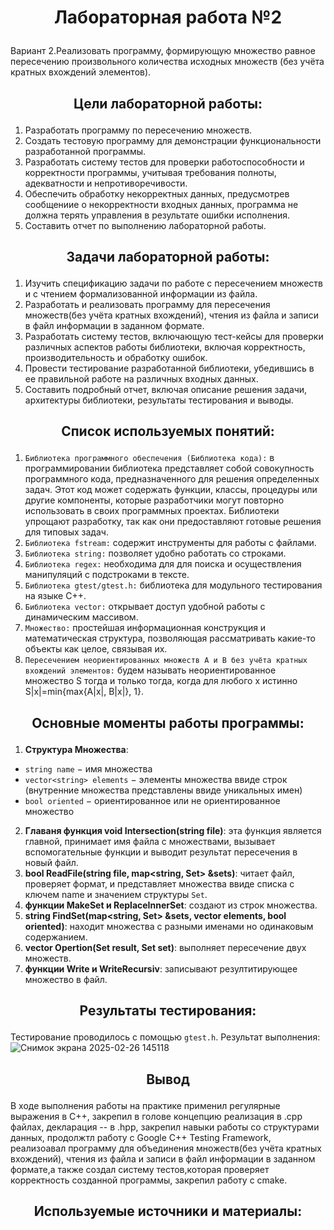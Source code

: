 # <p align="center">Лабораторная работа №2</p>
Вариант 2.Реализовать программу, формирующую множество равное пересечению произвольного
количества исходных множеств (без учёта кратных вхождений элементов).
## <p align="center">Цели лабораторной работы:</p>
1. Разработать программу по пересечению множеств.
2. Создать тестовую программу для демонстрации функциональности разработанной программы.
3. Разработать систему тестов для проверки работоспособности и корректности программы, учитывая требования полноты, адекватности и непротиворечивости.
4. Обеспечить обработку некорректных данных, предусмотрев сообщениие о некорректности входных данных, программа не должна терять управления в результате ошибки исполнения.
5. Составить отчет по выполнению лабораторной работы.
## <p align="center">Задачи лабораторной работы:</p>
1. Изучить спецификацию задачи по работе с пересечением множеств и с чтением формализованной информации из файла.
2. Разработать и реализовать программу для пересечения множеств(без учёта кратных вхождений), чтения из файла и записи в файл информации в заданном формате.
4. Разработать систему тестов, включающую тест-кейсы для проверки различных аспектов работы библиотеки, включая корректность, производительность и обработку ошибок.
5. Провести тестирование разработанной библиотеки, убедившись в ее правильной работе на различных входных данных.
6. Составить подробный отчет, включая описание решения задачи, архитектуры библиотеки, результаты тестирования и выводы.
## <p align="center">Список используемых понятий:</p>
1. `Библиотека программного обеспечения (Библиотека кода):` в программировании библиотека представляет собой совокупность программного кода, предназначенного для решения определенных задач. Этот код может содержать функции, классы, процедуры или другие компоненты, которые разработчики могут повторно использовать в своих программных проектах. Библиотеки упрощают разработку, так как они предоставляют готовые решения для типовых задач.
2. `Библиотека fstream:` содержит инструменты для работы с файлами.
3. `Библиотека string:` позволяет удобно работать со строками.
4. `Библиотека regex:` необходима для для поиска и осуществления манипуляций с подстроками в тексте.
5. `Библиотека gtest/gtest.h:` библиотека для модульного тестирования на языке С++.
6. `Библиотека vector:` открывает доступ удобной работы с динамическим массивом.
7. `Множество:` простейшая информационная конструкция и математическая структура, позволяющая рассматривать какие-то объекты как целое, связывая их.
8. `Пересечением неориентированных множеств A и B без учёта кратных вхождений
элементов:` будем называть неориентированное множество S тогда и только тогда, когда для
любого x истинно S|x|=min{max{A|x|, B|x|}, 1}.
## <p align="center">Основные моменты работы программы:</p>
1. **Структура Множества**:
  - `string name` $-$ имя множества
  - `vector<string> elements` $-$ элементы множества ввиде строк (внутренние множества представлены ввиде уникальных имен)
  - `bool oriented` $-$ ориентированное или не ориентированное множество
2. **Главаня функция void Intersection(string file)**: эта функция является главной, принимает имя файла с множествами, вызывает вспомогательные функции и выводит результат пересечения в новый файл.
3. **bool ReadFile(string file, map<string, Set> &sets)**: читает файл, проверяет формат, и представляет множества ввиде списка с ключем name и значением структуры `Set`.
4. **функции MakeSet и ReplaceInnerSet**: создают из строк множества.
5. **string FindSet(map<string, Set> &sets, vector<string> elements, bool oriented)**: находит множества с разными именами но одинаковым содержанием.
6. **vector<string> Opertion(Set result, Set set)**: выполняет пересечение двух множеств.
7. **функции Write и WriteRecursiv**: записывают резултитирующее множество в файл.
## <p align="center">Результаты тестирования:</p>
Тестирование проводилось с помощью `gtest.h`. Результат выполнения:
![Снимок экрана 2025-02-26 145118](https://github.com/user-attachments/assets/6c91bb62-3fac-44e4-b3cd-9a6fbc22085d)
## <p align="center">Вывод</p>
В ходе выполнения работы на практике применил регулярные выражения в С++, закрепил в голове концепцию реализация в .срр файлах, декларация -- в .hpp, закрепил навыки работы со структурами данных, продолжтл работу с Google C++ Testing Framework, реализоавал программу для объединения множеств(без учёта кратных вхождений), чтения из файла и записи в файл информации в заданном формате,а также создал систему тестов,которая проверяет корректность созданной программы, закрепил работу с cmake.
## <p align="center">Используемые источники и материалы:</p>
